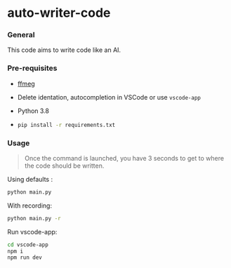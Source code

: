 # auto-writer-code

### General
This code aims to write code like an AI.

### Pre-requisites

- [ffmeg](https://ffmpeg.org/download.html)

- Delete identation, autocompletion in VSCode or use `vscode-app`

- Python 3.8

- ```bash
  pip install -r requirements.txt
  ```

### Usage

> Once the command is launched, you have 3 seconds to get to where the code should be written.

Using defaults : 

```bash
python main.py
```

With recording: 

```bash
python main.py -r
```

Run vscode-app:

```bash
cd vscode-app
npm i
npm run dev
```

